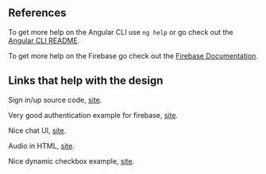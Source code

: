 ## References

To get more help on the Angular CLI use `ng help` or go check out the [Angular CLI README](https://github.com/angular/angular-cli/blob/master/README.md).

To get more help on the Firebase go check out the [Firebase Documentation]([https://firebase.google.com/docs/reference](https://firebase.google.com/docs/reference)).

## Links that help with the design

Sign in/up source code, [site](https://startbootstrap.com/snippets/login/).

Very good authentication example for firebase, [site](https://github.com/SinghDigamber/angularfirebase-authentication).

Nice chat UI, [site](https://bootsnipp.com/snippets/0e3Ma).

Audio in HTML, [site](https://developer.mozilla.org/en-US/docs/Web/HTML/Element/audio).

Nice dynamic checkbox example, [site](https://stackoverflow.com/questions/40927167/angular-reactiveforms-producing-an-array-of-checkbox-values).
